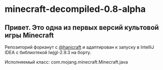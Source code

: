 # minecraft-decompiled-0.8-alpha

## Привет. Это одна из первых версий культовой игры Minecraft

Репозиторий форканут с [@hanicraft](https://github.com/hanicraft/minecraft-decompiled-0.8-alpha) и адаптирован к запуску в IntelliJ IDEA с библиотекой lwjgl-2.9.3 на борту.

Исполняемый класс: com.mojang.minecraft.Minecraft.java

